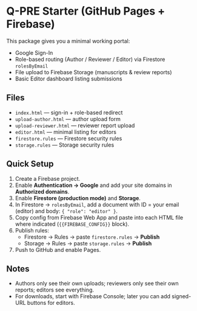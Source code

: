 # Q-PRE Starter (GitHub Pages + Firebase)

This package gives you a minimal working portal:
- Google Sign-In
- Role-based routing (Author / Reviewer / Editor) via Firestore `rolesByEmail`
- File upload to Firebase Storage (manuscripts & review reports)
- Basic Editor dashboard listing submissions

## Files
- `index.html` — sign-in + role-based redirect
- `upload-author.html` — author upload form
- `upload-reviewer.html` — reviewer report upload
- `editor.html` — minimal listing for editors
- `firestore.rules` — Firestore security rules
- `storage.rules` — Storage security rules

## Quick Setup
1. Create a Firebase project.
2. Enable **Authentication → Google** and add your site domains in **Authorized domains**.
3. Enable **Firestore (production mode)** and **Storage**.
4. In Firestore → `rolesByEmail`, add a document with ID = your email (editor) and body: `{ "role": "editor" }`.
5. Copy config from Firebase Web App and paste into each HTML file where indicated (`{{FIREBASE_CONFIG}}` block).
6. Publish rules:
   - Firestore → Rules → paste `firestore.rules` → **Publish**
   - Storage → Rules → paste `storage.rules` → **Publish**
7. Push to GitHub and enable Pages.

## Notes
- Authors only see their own uploads; reviewers only see their own reports; editors see everything.
- For downloads, start with Firebase Console; later you can add signed-URL buttons for editors.
